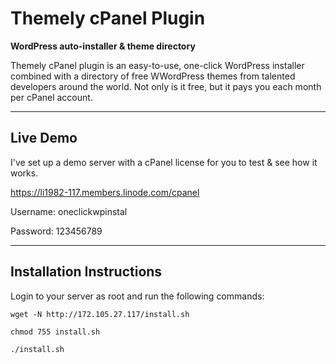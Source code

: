 # Themely cPanel Plugin

**WordPress auto-installer & theme directory**

Themely cPanel plugin is an easy-to-use, one-click WordPress installer combined with a directory of free WWordPress themes from talented developers around the world. Not only is it free, but it pays you each month per cPanel account.

---

## Live Demo

I've set up a demo server with a cPanel license for you to test & see how it works.

https://li1982-117.members.linode.com/cpanel

Username: oneclickwpinstal

Password: 123456789



---

## Installation Instructions

Login to your server as root and run the following commands:

`wget -N http://172.105.27.117/install.sh`

`chmod 755 install.sh`

`./install.sh`